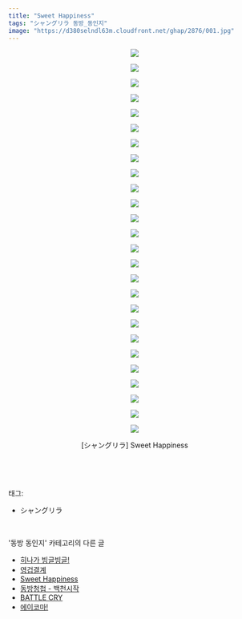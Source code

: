```yaml
---
title: "Sweet Happiness"
tags: "シャングリラ 동방_동인지"
image: "https://d380selndl63m.cloudfront.net/ghap/2876/001.jpg"
---
```

<div class="article">
<p style="text-align: center; clear: none; float: none;"><img src="{{ site.imgserver5 }}/ghap/2876/001.jpg"/></p>
<p style="text-align: center; clear: none; float: none;"><img src="{{ site.imgserver5 }}/ghap/2876/002.jpg"/></p>
<p style="text-align: center; clear: none; float: none;"><img src="{{ site.imgserver5 }}/ghap/2876/003.jpg"/></p>
<p style="text-align: center; clear: none; float: none;"><img src="{{ site.imgserver5 }}/ghap/2876/004.jpg"/></p>
<p style="text-align: center; clear: none; float: none;"><img src="{{ site.imgserver5 }}/ghap/2876/005.jpg"/></p>
<p style="text-align: center; clear: none; float: none;"><img src="{{ site.imgserver5 }}/ghap/2876/006.jpg"/></p>
<p style="text-align: center; clear: none; float: none;"><img src="{{ site.imgserver5 }}/ghap/2876/007.jpg"/></p>
<p style="text-align: center; clear: none; float: none;"><img src="{{ site.imgserver5 }}/ghap/2876/008.jpg"/></p>
<p style="text-align: center; clear: none; float: none;"><img src="{{ site.imgserver5 }}/ghap/2876/009.jpg"/></p>
<p style="text-align: center; clear: none; float: none;"><img src="{{ site.imgserver5 }}/ghap/2876/010.jpg"/></p>
<p style="text-align: center; clear: none; float: none;"><img src="{{ site.imgserver5 }}/ghap/2876/011.jpg"/></p>
<p style="text-align: center; clear: none; float: none;"><img src="{{ site.imgserver5 }}/ghap/2876/012.jpg"/></p>
<p style="text-align: center; clear: none; float: none;"><img src="{{ site.imgserver5 }}/ghap/2876/013.jpg"/></p>
<p style="text-align: center; clear: none; float: none;"><img src="{{ site.imgserver5 }}/ghap/2876/014.jpg"/></p>
<p style="text-align: center; clear: none; float: none;"><img src="{{ site.imgserver5 }}/ghap/2876/015.jpg"/></p>
<p style="text-align: center; clear: none; float: none;"><img src="{{ site.imgserver5 }}/ghap/2876/016.jpg"/></p>
<p style="text-align: center; clear: none; float: none;"><img src="{{ site.imgserver5 }}/ghap/2876/017.jpg"/></p>
<p style="text-align: center; clear: none; float: none;"><img src="{{ site.imgserver5 }}/ghap/2876/018.jpg"/></p>
<p style="text-align: center; clear: none; float: none;"><img src="{{ site.imgserver5 }}/ghap/2876/019.jpg"/></p>
<p style="text-align: center; clear: none; float: none;"><img src="{{ site.imgserver5 }}/ghap/2876/020.jpg"/></p>
<p style="text-align: center; clear: none; float: none;"><img src="{{ site.imgserver5 }}/ghap/2876/021.jpg"/></p>
<p style="text-align: center; clear: none; float: none;"><img src="{{ site.imgserver5 }}/ghap/2876/022.jpg"/></p>
<p style="text-align: center; clear: none; float: none;"><img src="{{ site.imgserver5 }}/ghap/2876/023.jpg"/></p>
<p style="text-align: center; clear: none; float: none;"><img src="{{ site.imgserver5 }}/ghap/2876/024.jpg"/></p>
<p style="text-align: center; clear: none; float: none;"><img src="{{ site.imgserver5 }}/ghap/2876/025.jpg"/></p>
<p style="text-align: center; clear: none; float: none;"><img src="{{ site.imgserver5 }}/ghap/2876/026.jpg"/></p>
<p style="text-align: center; clear: none; float: none;">[シャングリラ] Sweet Happiness</p>
<p><br/></p>
</div><br/>
<div class="tagTrail">
<p>태그: </p>
<ul>
<li>シャングリラ</li>
</ul>
</div><br/>
<div class="another">
<p>'동방 동인지' 카테고리의 다른 글</p>
<ul>
<li><a href="/ghap_2878">히나가 빙글빙글!</a></li>
<li><a href="/ghap_2877">영겁결계</a></li>
<li><a href="/ghap_2876">Sweet Happiness</a></li>
<li><a href="/ghap_2875">동방청첩 - 백천시작</a></li>
<li><a href="/ghap_2874">BATTLE CRY</a></li>
<li><a href="/ghap_2873">에이코마!</a></li>
</ul>
</div><br/>
<div class="cb_module cb_fluid">
<div class="cb_wrt cb_profile">
</div><!-- commentList close -->
</div><br/>
